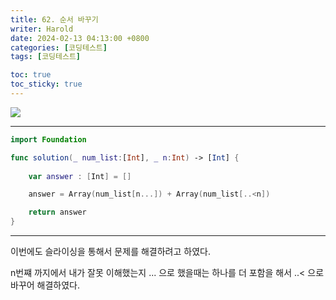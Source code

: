 ```yaml
---
title: 62. 순서 바꾸기
writer: Harold
date: 2024-02-13 04:13:00 +0800
categories: [코딩테스트]
tags: [코딩테스트]

toc: true
toc_sticky: true
---
```

![](https://velog.velcdn.com/images/haroldfromk/post/b1027187-4e65-4698-9f0f-8563619d0b9c/image.png)

---

```swift
import Foundation

func solution(_ num_list:[Int], _ n:Int) -> [Int] {
    
    var answer : [Int] = []

    answer = Array(num_list[n...]) + Array(num_list[..<n])

    return answer
}
```

---
이번에도 슬라이싱을 통해서 문제를 해결하려고 하였다.

n번쨰 까지에서 내가 잘못 이해했는지 ... 으로 했을때는 하나를 더 포함을 해서
..< 으로 바꾸어 해결하였다.
